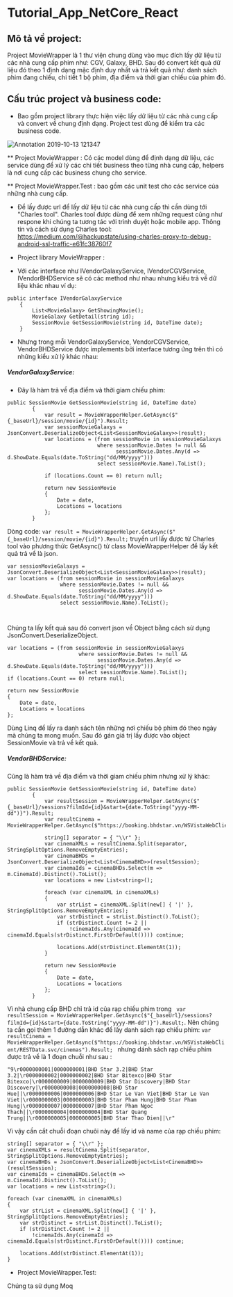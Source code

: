 # Tutorial_App_NetCore_React

## Mô tả về project: 

Project MovieWrapper là 1 thư viện chung dùng vào mục đích lấy dữ liệu từ các nhà cung cấp phim như: CGV, Galaxy, BHD. Sau đó convert kết quả dữ liệu đó theo 1 định dạng mặc định duy nhất và trả kết quả như: danh sách phim đang chiếu, chi tiết 1 bộ phim, địa điểm và thời gian chiếu của phim đó.

## Cấu trúc project và business code:

* Bao gồm project library thực hiện việc lấy dữ liệu từ các nhà cung cấp và convert về chung định dạng. Project test dùng để kiểm tra các business code.

![Annotation 2019-10-13 121347](https://user-images.githubusercontent.com/36435846/66711286-21973f80-edb3-11e9-9399-45bfca1c2d9e.png)

** Project MovieWrapper : Có các model dùng để định dạng dữ liệu, các service dùng để xử lý các chi tiết business theo từng nhà cung cấp, helpers là nơi cung cấp các business chung cho service.

** Project MovieWrapper.Test : bao gồm các unit test cho các service của những nhà cung cấp.

* Để lấy được url để lấy dữ liệu từ các nhà cung cấp thì cần dùng tới "Charles tool". Charles tool được dùng để xem những request cũng như respone khi chúng ta tương tác với trình duyệt hoặc mobile app. Thông tin và cách sử dụng Charles tool: https://medium.com/@hackupstate/using-charles-proxy-to-debug-android-ssl-traffic-e61fc38760f7

* Project library MovieWrapper :
 - Với các interface như IVendorGalaxyService, IVendorCGVService, IVendorBHDService sẽ có các method như nhau nhưng kiểu trả về dữ liệu khác nhau ví dụ:
```
public interface IVendorGalaxyService
    {
        List<MovieGalaxy> GetShowingMovie();
        MovieGalaxy GetDetail(string id);
        SessionMovie GetSessionMovie(string id, DateTime date);
    }
```

- Nhưng trong mỗi VendorGalaxyService, VendorCGVService, VendorBHDService được implements bởi interface tương ứng trên thì có những kiểu xử lý khác nhau:
##### VendorGalaxyService:
* Đây là hàm trả về địa điểm và thời giam chiếu phim: 
```
public SessionMovie GetSessionMovie(string id, DateTime date)
        {
            var result = MovieWrapperHelper.GetAsync($"{_baseUrl}/session/movie/{id}").Result;
            var sessionMovieGalaxys = JsonConvert.DeserializeObject<List<SessionMovieGalaxy>>(result);
            var locations = (from sessionMovie in sessionMovieGalaxys
                             where sessionMovie.Dates != null &&
                                   sessionMovie.Dates.Any(d => d.ShowDate.Equals(date.ToString("dd/MM/yyyy")))
                             select sessionMovie.Name).ToList();

            if (locations.Count == 0) return null;

            return new SessionMovie
            {
                Date = date,
                Locations = locations
            };
        }
```
Dòng code:  ``` var result = MovieWrapperHelper.GetAsync($"{_baseUrl}/session/movie/{id}").Result; ``` truyền url lấy được từ Charles tool vào phương thức GetAsync() từ class MovieWrapperHelper để lấy kết quả trả về là json.

```
var sessionMovieGalaxys = JsonConvert.DeserializeObject<List<SessionMovieGalaxy>>(result);
var locations = (from sessionMovie in sessionMovieGalaxys
                 where sessionMovie.Dates != null &&
                       sessionMovie.Dates.Any(d => d.ShowDate.Equals(date.ToString("dd/MM/yyyy")))
                 select sessionMovie.Name).ToList();

            
```
Chúng ta lấy kết quả sau đó convert json về Object bằng cách sử dụng JsonConvert.DeserializeObject.

```
var locations = (from sessionMovie in sessionMovieGalaxys
                       where sessionMovie.Dates != null &&
                             sessionMovie.Dates.Any(d => d.ShowDate.Equals(date.ToString("dd/MM/yyyy")))
                       select sessionMovie.Name).ToList();
if (locations.Count == 0) return null;

return new SessionMovie
{
    Date = date,
    Locations = locations
};
```
Dùng Linq để lấy ra danh sách tên những nơi chiếu bộ phim đó theo ngày mà chúng ta mong muốn. Sau đó gán giá trị lấy được vào object SessionMovie và trả về kết quả.

##### VendorBHDService: 
Cũng là hàm trả về địa điểm và thời giam chiếu phim nhưng xử lý khác:

```
public SessionMovie GetSessionMovie(string id, DateTime date)
        {
            var resultSession = MovieWrapperHelper.GetAsync($"{_baseUrl}/sessions?filmId={id}&start={date.ToString("yyyy-MM-dd")}").Result;
            var resultCinema = MovieWrapperHelper.GetAsync($"https://booking.bhdstar.vn/WSVistaWebClient/RESTData.svc/cinemas").Result;

            string[] separator = { "\\r" };
            var cinemaXMLs = resultCinema.Split(separator, StringSplitOptions.RemoveEmptyEntries);
            var cinemaBHDs = JsonConvert.DeserializeObject<List<CinemaBHD>>(resultSession);
            var cinemaIds = cinemaBHDs.Select(m => m.CinemaId).Distinct().ToList();
            var locations = new List<string>();

            foreach (var cinemaXML in cinemaXMLs)
            {
                var strList = cinemaXML.Split(new[] { '|' }, StringSplitOptions.RemoveEmptyEntries);
                var strDistinct = strList.Distinct().ToList();
                if (strDistinct.Count != 2 ||
                    !cinemaIds.Any(cinemaId => cinemaId.Equals(strDistinct.FirstOrDefault()))) continue;

                locations.Add(strDistinct.ElementAt(1));
            }

            return new SessionMovie
            {
                Date = date,
                Locations = locations
            };
        }
```
Vì nhà chung cấp BHD chỉ trả id của rạp chiều phim trong 
``` var resultSession = MovieWrapperHelper.GetAsync($"{_baseUrl}/sessions?filmId={id}&start={date.ToString("yyyy-MM-dd")}").Result;```. Nên chúng ta cần gọi thêm 1 đường dẫn khác để lấy danh sách rạp chiếu phim: 
```var resultCinema = MovieWrapperHelper.GetAsync($"https://booking.bhdstar.vn/WSVistaWebClient/RESTData.svc/cinemas").Result; ``` 
nhưng dánh sách rạp chiều phim được trả về là 1 đoạn chuỗi như sau : 
  ```
  "9\r0000000001|0000000001|BHD Star 3.2|BHD Star 3.2|\r0000000002|0000000002|BHD Star Bitexco|BHD Star Bitexco|\r0000000009|0000000009|BHD Star Discovery|BHD Star Discovery|\r0000000008|0000000008|BHD Star Hue||\r0000000006|0000000006|BHD Star Le Van Viet|BHD Star Le Van Viet|\r0000000003|0000000003|BHD Star Pham Hung|BHD Star Pham Hung|\r0000000007|0000000007|BHD Star Pham Ngoc Thach||\r0000000004|0000000004|BHD Star Quang Trung||\r0000000005|0000000005|BHD Star Thao Dien||\r"
```
Vì vậy cần cắt chuỗi đoạn chuôi này để lấy id và name của rạp chiều phim: 
```
string[] separator = { "\\r" };
var cinemaXMLs = resultCinema.Split(separator, StringSplitOptions.RemoveEmptyEntries);
var cinemaBHDs = JsonConvert.DeserializeObject<List<CinemaBHD>>(resultSession);
var cinemaIds = cinemaBHDs.Select(m => m.CinemaId).Distinct().ToList();
var locations = new List<string>();

foreach (var cinemaXML in cinemaXMLs)
{
    var strList = cinemaXML.Split(new[] { '|' }, StringSplitOptions.RemoveEmptyEntries);
    var strDistinct = strList.Distinct().ToList();
    if (strDistinct.Count != 2 ||
        !cinemaIds.Any(cinemaId => cinemaId.Equals(strDistinct.FirstOrDefault()))) continue;

    locations.Add(strDistinct.ElementAt(1));
}
```

* Project MovieWrapper.Test:

Chúng ta sử dụng Moq 







